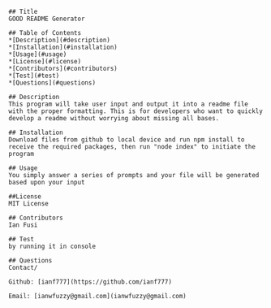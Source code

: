 
    
    ## Title
    GOOD README Generator

    ## Table of Contents
    *[Description](#description)
    *[Installation](#installation)
    *[Usage](#usage)
    *[License](#license)
    *[Contributors](#contributors)
    *[Test](#test)
    *[Questions](#questions)

    ## Description
    This program will take user input and output it into a readme file with the proper formatting. This is for developers who want to quickly develop a readme without worrying about missing all bases.

    ## Installation
    Download files from github to local device and run npm install to receive the required packages, then run "node index" to initiate the program

    ## Usage
    You simply answer a series of prompts and your file will be generated based upon your input

    ##License
    MIT License

    ## Contributors
    Ian Fusi

    ## Test
    by running it in console 

    ## Questions
    Contact/

    Github: [ianf777](https://github.com/ianf777)

    Email: [ianwfuzzy@gmail.com](ianwfuzzy@gmail.com)

    